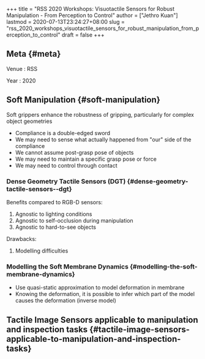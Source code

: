 +++
title = "RSS 2020 Workshops: Visuotactile Sensors for Robust Manipulation - From Perception to Control"
author = ["Jethro Kuan"]
lastmod = 2020-07-13T23:24:27+08:00
slug = "rss_2020_workshops_visuotactile_sensors_for_robust_manipulation_from_perception_to_control"
draft = false
+++

## Meta {#meta}

Venue
: RSS

Year
: 2020

## Soft Manipulation {#soft-manipulation}

Soft grippers enhance the robustness of gripping, particularly for complex object geometries

- Compliance is a double-edged sword
- We may need to sense what actually happened from "our" side of the compliance
- We cannot assume post-grasp pose of objects
- We may need to maintain a specific grasp pose or force
- We may need to control through contact

### Dense Geometry Tactile Sensors (DGT) {#dense-geometry-tactile-sensors--dgt}

Benefits compared to RGB-D sensors:

1.  Agnostic to lighting conditions
2.  Agnostic to self-occlusion during manipulation
3.  Agnostic to hard-to-see objects

Drawbacks:

1.  Modelling difficulties

### Modelling the Soft Membrane Dynamics {#modelling-the-soft-membrane-dynamics}

- Use quasi-static approximation to model deformation in membrane
- Knowing the deformation, it is possible to infer which part of the model causes the deformation (inverse model)

## Tactile Image Sensors applicable to manipulation and inspection tasks {#tactile-image-sensors-applicable-to-manipulation-and-inspection-tasks}
